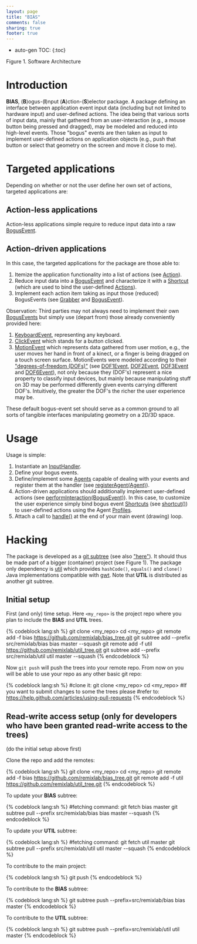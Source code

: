 ```yaml
---
layout: page
title: "BIAS"
comments: false
sharing: true
footer: true
---
```


* auto-gen TOC:
{:toc}

<p>
<script src="/javascripts/processing.min.js"></script> 
<canvas data-processing-sources="/projects/bias/arch.pde"></canvas>
<div class="example-links">
    Figure 1. Software Architecture
</div>
</p>

# Introduction

**BIAS**, (**B**)ogus-(**I**)nput (**A**)ction-(**S**)elector package. A package defining an interface between application event input
data (including but not limited to hardware input) and user-defined actions. The idea being that
various sorts of input data, mainly that gathered from an user-interaction (e.g., a mouse button being pressed and
dragged), may be modeled and reduced into high-level events. Those "bogus" events are then taken as input to
implement user-defined actions on application objects (e.g., push that button or select that geometry on the screen
and move it close to me).

# Targeted applications

Depending on whether or not the user define her own set of actions, targeted applications are:

## Action-less applications

Action-less applications simple require to reduce input data into a raw [BogusEvent](http://otrolado.info/prosceneApi/remixlab/bias/core/BogusEvent.html).

## Action-driven applications

In this case, the targeted applications for the package are those able to:

1. Itemize the application functionality into a list of actions (see [Action](http://otrolado.info/prosceneApi/remixlab/bias/core/Action.html)).
2. Reduce input data into a [BogusEvent](http://otrolado.info/prosceneApi/remixlab/bias/core/BogusEvent.html) and characterize it with a
[Shortcut](http://otrolado.info/prosceneApi/remixlab/bias/event/shortcut/Shortcut.html) (which are used to bind the user-defined
[Actions](http://otrolado.info/prosceneApi/remixlab/bias/core/Action.html)).
3. Implement each action item taking as input those (reduced) BogusEvents (see [Grabber](http://otrolado.info/prosceneApi/remixlab/bias/core/Grabber.html)
and [BogusEvent](http://otrolado.info/prosceneApi/remixlab/bias/core/BogusEvent.html)).

Observation: Third parties may not always need to implement their own [BogusEvents](http://otrolado.info/prosceneApi/remixlab/bias/core/BogusEvent.html)
but simply use (depart from) those already conveniently provided here:

1. [KeyboardEvent](http://otrolado.info/prosceneApi/remixlab/bias/event/KeyboardEvent.html), representing any keyboard.
2. [ClickEvent](http://otrolado.info/prosceneApi/remixlab/bias/event/ClickEvent.html) which stands for a button clicked.
3. [MotionEvent](http://otrolado.info/prosceneApi/remixlab/bias/event/MotionEvent.html) which represents data gathered from user motion, e.g., the user moves her
hand in front of a kinect, or a finger is being dragged on a touch screen surface. MotionEvents were modeled
according to their ["degrees-of-freedom (DOFs)"](http://en.wikipedia.org/wiki/Degrees_of_freedom_(mechanics)) (see
[DOF1Event](http://otrolado.info/prosceneApi/remixlab/bias/event/DOF1Event.html), [DOF2Event](http://otrolado.info/prosceneApi/remixlab/bias/event/DOF2Event.html),
[DOF3Event](http://otrolado.info/prosceneApi/remixlab/bias/event/DOF3Event.html) and [DOF6Event](http://otrolado.info/prosceneApi/remixlab/bias/event/DOF6Event.html)),
not only because they (DOF's) represent a nice property to classify input devices, but mainly because manipulating stuff on 3D may be performed differently
given events carrying different DOF's. Intuitively, the greater the DOF's the richer the user experience may be.

These default bogus-event set should serve as a common ground to all sorts of tangible interfaces manipulating
geometry on a 2D/3D space.

# Usage

Usage is simple:

1. Instantiate an [InputHandler](http://otrolado.info/prosceneApi/remixlab/bias/core/InputHandler.html).
2. Define your bogus events.
3. Define/implement some [Agents](http://otrolado.info/prosceneApi/remixlab/bias/core/Agent.html) capable of dealing with your events and register them 
at the handler (see [registerAgent(Agent)](http://otrolado.info/prosceneApi/remixlab/bias/core/InputHandler.html#registerAgent(remixlab.bias.core.Agent))).
4. Action-driven applications should additionally implement user-defined actions (see 
[performInteraction(BogusEvent)](http://otrolado.info/prosceneApi/remixlab/bias/core/Grabber.html#performInteraction(remixlab.bias.core.BogusEvent))).
In this case, to customize the user experience simply bind bogus event [Shortcuts](http://otrolado.info/prosceneApi/remixlab/bias/event/shortcut/Shortcut.html) 
(see [shortcut()](http://otrolado.info/prosceneApi/remixlab/bias/core/BogusEvent.html#shortcut())) to user-defined actions using the Agent
[Profiles](http://otrolado.info/prosceneApi/remixlab/bias/agent/profile/Profile.html).
5. Attach a call to [handle()](http://otrolado.info/prosceneApi/remixlab/bias/core/InputHandler.html#handle()) at the end of your main event (drawing) loop.

# Hacking

The package is developed as a [git subtree](https://github.com/git/git/blob/master/contrib/subtree/git-subtree.txt)
(see also ["here"](http://blogs.atlassian.com/2013/05/alternatives-to-git-submodule-git-subtree/)). It should thus be made part of a
bigger (container) project (see Figure 1). The package only dependency is [util](https://github.com/remixlab/util_tree) which
provides ```hashCode()```,  ```equals()```  and  ```clone()``` Java implementations compatible with [gwt](http://www.gwtproject.org/).
Note that **UTIL** is distributed as another git subtree.

## Initial setup

First (and only) time setup. Here ```<my_repo>``` is the project repo where you plan to include the **BIAS** and **UTIL** trees.

{% codeblock lang:sh %}
git clone <my_repo>
cd <my_repo>
git remote add -f bias https://github.com/remixlab/bias_tree.git
git subtree add --prefix src/remixlab/bias bias master --squash
git remote add -f util https://github.com/remixlab/util_tree.git
git subtree add --prefix src/remixlab/util util master --squash
{% endcodeblock %}

Now ```git push``` will push the trees into your remote repo. From now on you will be able to use your repo
as any other basic git repo:

{% codeblock lang:sh %}
#clone it:
git clone <my_repo>
cd <my_repo>
#If you want to submit changes to some the trees please
#refer to: https://help.github.com/articles/using-pull-requests
{% endcodeblock %}

## Read-write access setup (only for developers who have been granted read-write access to the trees)

(do the initial setup above first)

Clone the repo and add the remotes:

{% codeblock lang:sh %}
git clone <my_repo>
cd <my_repo>
git remote add -f bias https://github.com/remixlab/bias_tree.git
git remote add -f util https://github.com/remixlab/util_tree.git
{% endcodeblock %}

To update your **BIAS** subtree:

{% codeblock lang:sh %}
#fetching command:
git fetch bias master
git subtree pull --prefix src/remixlab/bias bias master --squash
{% endcodeblock %}

To update your **UTIL** subtree:

{% codeblock lang:sh %}
#fetching command:
git fetch util master
git subtree pull --prefix src/remixlab/util util master --squash
{% endcodeblock %}

To contribute to the main project:

{% codeblock lang:sh %}
git push
{% endcodeblock %}

To contribute to the **BIAS** subtree:

{% codeblock lang:sh %}
git subtree push --prefix=src/remixlab/bias bias master
{% endcodeblock %}

To contribute to the **UTIL** subtree:

{% codeblock lang:sh %}
git subtree push --prefix=src/remixlab/util util master
{% endcodeblock %}
